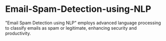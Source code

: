 # Email-Spam-Detection-using-NLP
 "Email Spam Detection using NLP" employs advanced language processing to classify emails as spam or legitimate, enhancing security and productivity.
